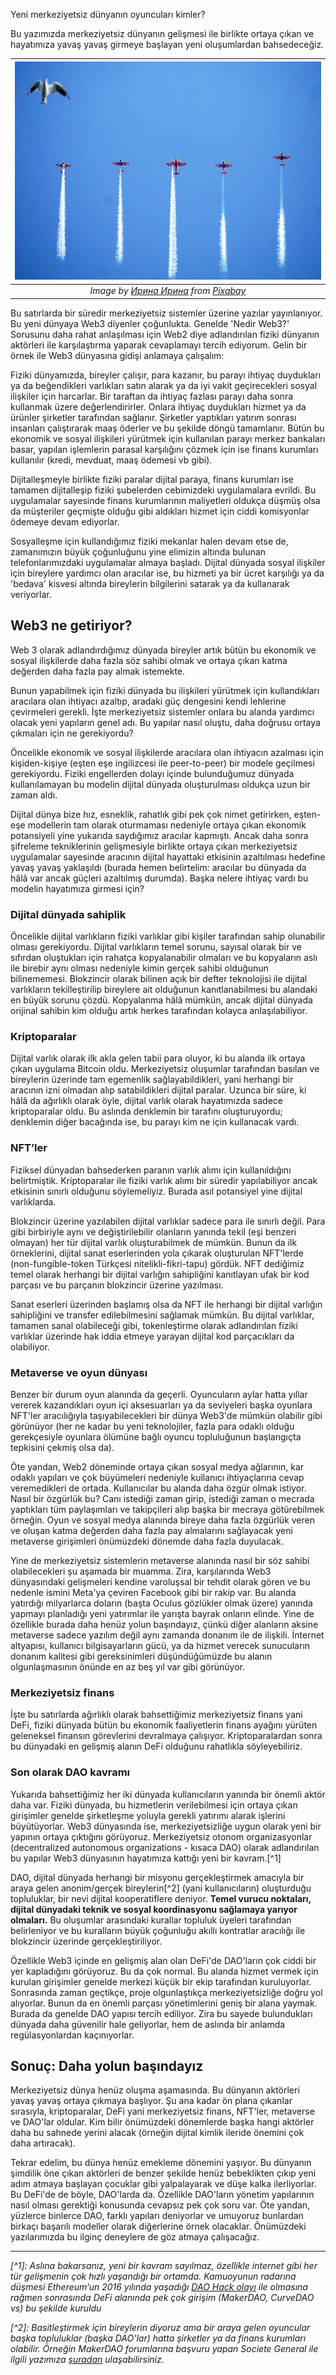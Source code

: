 Yeni merkeziyetsiz dünyanın oyuncuları kimler?

Bu yazımızda merkeziyetsiz dünyanın gelişmesi ile birlikte ortaya çıkan ve hayatımıza yavaş yavaş girmeye başlayan yeni oluşumlardan bahsedeceğiz.

| ![sky](/assets/sky-5445739_800.jpg)|
|:--:| 
| *Image by [Ирина Ирина](https://pixabay.com/users/iira116-7776369/) from [Pixabay](https://pixabay.com/)*|

Bu satırlarda bir süredir merkeziyetsiz sistemler üzerine yazılar yayınlanıyor. Bu yeni dünyaya Web3 diyenler çoğunlukta. Genelde 'Nedir Web3?' Sorusunu daha rahat anlaşılması için Web2 diye adlandırılan fiziki dünyanın aktörleri ile karşılaştırma yaparak cevaplamayı tercih ediyorum. Gelin bir örnek ile Web3 dünyasına gidişi anlamaya çalışalım:

Fiziki dünyamızda, bireyler çalışır, para kazanır, bu parayı ihtiyaç duydukları ya da beğendikleri varlıkları satın alarak ya da iyi vakit geçirecekleri sosyal ilişkiler için harcarlar. Bir taraftan da ihtiyaç fazlası parayı daha sonra kullanmak üzere değerlendirirler. Onlara ihtiyaç duydukları hizmet ya da ürünler şirketler tarafından sağlanır. Şirketler yaptıkları yatırım sonrası insanları çalıştırarak maaş öderler ve bu şekilde döngü tamamlanır. Bütün bu ekonomik ve sosyal ilişkileri yürütmek için kullanılan parayı merkez bankaları basar, yapılan işlemlerin parasal karşılığını çözmek için ise finans kurumları kullanılır (kredi, mevduat, maaş ödemesi vb gibi). 

Dijitalleşmeyle birlikte fiziki paralar dijital paraya, finans kurumları ise tamamen dijitalleşip fiziki şubelerden cebimizdeki uygulamalara evrildi. Bu uygulamalar sayesinde finans kurumlarının maliyetleri oldukça düşmüş olsa da müşteriler geçmişte olduğu gibi aldıkları hizmet için ciddi komisyonlar ödemeye devam ediyorlar. 

Sosyalleşme için kullandığımız fiziki mekanlar halen devam etse de, zamanımızın büyük çoğunluğunu yine elimizin altında bulunan telefonlarımızdaki uygulamalar almaya başladı. Dijital dünyada sosyal ilişkiler için bireylere yardımcı olan aracılar ise, bu hizmeti ya bir ücret karşılığı ya da 'bedava' kisvesi altında bireylerin bilgilerini satarak ya da kullanarak veriyorlar.

## Web3 ne getiriyor?

Web 3 olarak adlandırdığımız dünyada bireyler artık bütün bu ekonomik ve sosyal ilişkilerde daha fazla söz sahibi olmak ve ortaya çıkan katma değerden daha fazla pay almak istemekte. 

Bunun yapabilmek için fiziki dünyada bu ilişkileri yürütmek için kullandıkları aracılara olan ihtiyacı azaltıp, aradaki güç dengesini kendi lehlerine çevirmeleri gerekli. İşte merkeziyetsiz sistemler onlara bu alanda yardımcı olacak yeni yapıların genel adı. Bu yapılar nasıl oluştu, daha doğrusu ortaya çıkmaları için ne gerekiyordu?

Öncelikle ekonomik ve sosyal ilişkilerde aracılara olan ihtiyacın azalması için kişiden-kişiye (eşten eşe ingilizcesi ile peer-to-peer) bir modele geçilmesi gerekiyordu. Fiziki engellerden dolayı içinde bulunduğumuz dünyada kullanılamayan bu modelin dijital dünyada oluşturulması oldukça uzun bir zaman aldı. 

Dijital dünya bize hız, esneklik, rahatlık gibi pek çok nimet getirirken, eşten-eşe modellerin tam olarak oturmaması nedeniyle ortaya çıkan ekonomik potansiyeli yine yukarıda saydığımız aracılar kapmıştı. Ancak daha sonra şifreleme tekniklerinin gelişmesiyle birlikte ortaya çıkan merkeziyetsiz uygulamalar sayesinde aracının dijital hayattaki etkisinin azaltılması hedefine yavaş yavaş yaklaşıldı (burada hemen belirtelim: aracılar bu dünyada da hâlâ var ancak güçleri azaltılmış durumda). Başka nelere ihtiyaç vardı bu modelin hayatımıza girmesi için?

### Dijital dünyada sahiplik

Öncelikle dijital varlıkların fiziki varlıklar gibi kişiler tarafından sahip olunabilir olması gerekiyordu. Dijital varlıkların temel sorunu, sayısal olarak bir ve sıfırdan oluştukları için rahatça kopyalanabilir olmaları ve bu kopyaların aslı ile birebir aynı olması nedeniyle kimin gerçek sahibi olduğunun bilinememesi. Blokzincir olarak bilinen açık bir defter teknolojisi ile dijital varlıkların tekilleştirilip bireylere ait olduğunun kanıtlanabilmesi bu alandaki en büyük sorunu çözdü. Kopyalanma hâlâ mümkün, ancak dijital dünyada orijinal sahibin kim olduğu artık herkes tarafından kolayca anlaşılabiliyor.

### Kriptoparalar

Dijital varlık olarak ilk akla gelen tabii para oluyor, ki bu alanda ilk ortaya çıkan uygulama Bitcoin oldu. Merkeziyetsiz oluşumlar tarafından basılan ve bireylerin üzerinde tam egemenlik sağlayabildikleri, yani herhangi bir aracının izni olmadan alıp satabildikleri dijital paralar. Uzunca bir süre, ki hâlâ da ağırlıklı olarak öyle, dijital varlık olarak hayatımızda sadece kriptoparalar oldu. Bu aslında denklemin bir tarafını oluşturuyordu; denklemin diğer bacağında ise, bu parayı kim ne için kullanacak vardı.

### NFT’ler

Fiziksel dünyadan bahsederken paranın varlık alımı için kullanıldığını belirtmiştik. Kriptoparalar ile fiziki varlık alımı bir süredir yapılabiliyor ancak etkisinin sınırlı olduğunu söylemeliyiz. Burada asıl potansiyel yine dijital varlıklarda. 

Blokzincir üzerine yazılabilen dijital varlıklar sadece para ile sınırlı değil. Para gibi birbiriyle aynı ve değiştirilebilir olanların yanında tekil (eşi benzeri olmayan) her tür dijital varlık oluşturabilmek de mümkün. Bunun da ilk örneklerini, dijital sanat eserlerinden yola çıkarak oluşturulan NFT'lerde (non-fungible-token Türkçesi nitelikli-fikri-tapu) gördük. NFT dediğimiz temel olarak herhangi bir dijital varlığın sahipliğini kanıtlayan ufak bir kod parçası ve bu parçanın blokzincir üzerine yazılması.

Sanat eserleri üzerinden başlamış olsa da NFT ile herhangi bir dijital varlığın sahipliğini ve transfer edilebilmesini sağlamak mümkün. Bu dijital varlıklar, tamamen sanal olabileceği gibi, tokenleştirme olarak adlandırılan fiziki varlıklar üzerinde hak iddia etmeye yarayan dijital kod parçacıkları da olabiliyor.

### Metaverse ve oyun dünyası

Benzer bir durum oyun alanında da geçerli. Oyuncuların aylar hatta yıllar vererek kazandıkları oyun içi aksesuarları ya da seviyeleri başka oyunlara NFT'ler aracılığıyla taşıyabilecekleri bir dünya Web3'de mümkün olabilir gibi görünüyor (her ne kadar bu yeni teknolojiler, fazla para odaklı olduğu gerekçesiyle oyunlara ölümüne bağlı oyuncu topluluğunun başlangıçta tepkisini çekmiş olsa da).

Öte yandan, Web2 döneminde ortaya çıkan sosyal medya ağlarının, kar odaklı yapıları ve çok büyümeleri nedeniyle kullanıcı ihtiyaçlarına cevap veremedikleri de ortada. Kullanıcılar bu alanda daha özgür olmak istiyor. Nasıl bir özgürlük bu? Canı istediği zaman girip, istediği zaman o mecrada yaptıkları tüm paylaşımları ve takipçileri alıp başka bir mecraya götürebilmek örneğin. Oyun ve sosyal medya alanında bireye daha fazla özgürlük veren ve oluşan katma değerden daha fazla pay almalarını sağlayacak yeni metaverse girişimleri önümüzdeki dönemde daha fazla duyulacak.

Yine de merkeziyetsiz sistemlerin metaverse alanında nasıl bir söz sahibi olabilecekleri şu aşamada bir muamma. Zira, karşılarında Web3 dünyasındaki gelişmeleri kendine varoluşsal bir tehdit olarak gören ve bu nedenle ismini Meta'ya çeviren Facebook gibi bir rakip var. Bu alanda yatırdığı milyarlarca doların (başta Oculus gözlükler olmak üzere) yanında yapmayı planladığı yeni yatırımlar ile yarışta bayrak onların elinde. Yine de özellikle burada daha henüz yolun başındayız, çünkü diğer alanların aksine metaverse sadece yazılım değil aynı zamanda donanım ile de ilişkili. İnternet altyapısı, kullanıcı bilgisayarların gücü, ya da hizmet verecek sunucuların donanım kalitesi gibi gereksinimleri düşündüğümüzde bu alanın olgunlaşmasının önünde en az beş yıl var gibi görünüyor.

### Merkeziyetsiz finans

İşte bu satırlarda ağırlıklı olarak bahsettiğimiz merkeziyetsiz finans yani DeFi, fiziki dünyada bütün bu ekonomik faaliyetlerin finans ayağını yürüten geleneksel finansın görevlerini devralmaya çalışıyor. Kriptoparalardan sonra bu dünyadaki en gelişmiş alanın DeFi olduğunu rahatlıkla söyleyebiliriz. 

### Son olarak DAO kavramı

Yukarıda bahsettiğimiz her iki dünyada kullanıcıların yanında bir önemli aktör daha var. Fiziki dünyada, bu hizmetlerin verilebilmesi için ortaya çıkan girişimler genelde şirketleşme yoluyla gerekli yatırımı alarak işlerini büyütüyorlar. Web3 dünyasında ise, merkeziyetsizliğe uygun olarak yeni bir yapının ortaya çıktığını görüyoruz. Merkeziyetsiz otonom organizasyonlar (decentralized autonomous organizations - kısaca DAO) olarak adlandırılan bu yapılar Web3 dünyasının hayatımıza kattığı yeni bir kavram.[^1]

DAO, dijital dünyada herhangi bir misyonu gerçekleştirmek amacıyla bir araya gelen anonim/gerçek bireylerin[^2] (yani kullanıcıların) oluşturduğu topluluklar, bir nevi dijital kooperatiflere deniyor. **Temel vurucu noktaları, dijital dünyadaki teknik ve sosyal koordinasyonu sağlamaya yarıyor olmaları.** Bu oluşumlar arasındaki kurallar topluluk üyeleri tarafından belirleniyor ve bu kuralların büyük çoğunluğu akıllı kontratlar aracılığı ile blokzincir üzerinde gerçekleştiriliyor. 

Özellikle Web3 içinde en gelişmiş alan olan DeFi'de DAO'ların çok ciddi bir yer kapladığını görüyoruz. Bu da çok normal. Bu alanda hizmet vermek için kurulan girişimler genelde merkezi küçük bir ekip tarafından kuruluyorlar. Sonrasında zaman geçtikçe, proje olgunlaştıkça merkeziyetsizliğe doğru yol alıyorlar. Bunun da en önemli parçası yönetimlerini geniş bir alana yaymak. Burada da genelde DAO yapısı tercih ediliyor. Zira bu sayede bulundukları dünyada daha güvenilir hale geliyorlar, hem de aslında bir anlamda regülasyonlardan kaçınıyorlar. 

## Sonuç: Daha yolun başındayız 

Merkeziyetsiz dünya henüz oluşma aşamasında. Bu dünyanın aktörleri yavaş yavaş ortaya çıkmaya başlıyor. Şu ana kadar ön plana çıkanlar sırasıyla, kriptoparalar, DeFi yani merkeziyetsiz finans, NFT'ler, metaverse ve DAO'lar oldular. Kim bilir önümüzdeki dönemlerde başka hangi aktörler daha bu sahnede yerini alacak (örneğin dijital kimlik ileride önemini çok daha artıracak). 

Tekrar edelim, bu dünya henüz emekleme dönemini yaşıyor. Bu dünyanın şimdilik öne çıkan aktörleri de benzer şekilde henüz bebeklikten çıkıp yeni adım atmaya başlayan çocuklar gibi yalpalayarak ve düşe kalka ilerliyorlar. Bu DeFi'de de böyle, DAO'larda da. Özellikle DAO'ların yönetim yapılarının nasıl olması gerektiği konusunda cevapsız pek çok soru var. Öte yandan, yüzlerce binlerce DAO, farklı yapıları deniyorlar ve umuyoruz bunlardan birkaçı başarılı modeller olarak diğerlerine örnek olacaklar. Önümüzdeki yazılarımızda bu ilginç deneylere de göz atmaya çalışacağız.

---

*[^1]: Aslına bakarsanız, yeni bir kavram sayılmaz, özellikle internet gibi her tür gelişmenin çok hızlı yaşandığı bir ortamda. Kamuoyunun radarına düşmesi Ethereum’un 2016 yılında yaşadığı [DAO Hack olayı](https://www.coindesk.com/learn/2016/06/25/understanding-the-dao-attack/) ile olmasına rağmen sonrasında DeFi alanında pek çok girişim (MakerDAO, CurveDAO vs) bu şekilde kuruldu*

*[^2]: Basitleştirmek için bireylerin diyoruz ama bir araya gelen oyuncular başka topluluklar (başka DAO'lar) hatta şirketler ya da finans kurumları olabilir. Örneğin MakerDAO forumlarına başvuru yapan Societe General ile ilgili yazımıza [şuradan](/genel/2021/10/21/defi-ile-klasik-finansin-yakinlasmalari.html) ulaşabilirsiniz.*
